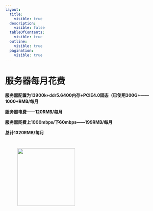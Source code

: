 ```yaml
---
layout:
  title:
    visible: true
  description:
    visible: false
  tableOfContents:
    visible: true
  outline:
    visible: true
  pagination:
    visible: true
---
```


# 服务器每月花费

**服务器配置为13900k+ddr5.6400内存+PCIE4.0固态（已使用300G+——1000+RMB/每月**

**服务器电费——120RMB/每月**

**服务器网费上1000mbps/下60mbps——199RMB/每月**

**总计1320RMB/每月**

<figure><img src="https://s2.loli.net/2024/01/16/IkY8VQFJTENdSKX.png" alt=""><figcaption></figcaption></figure>

<figure><img src="https://s2.loli.net/2024/01/16/wv9mPbdelx3yjzC.png" alt=""><figcaption></figcaption></figure>

<figure><img src="https://s2.loli.net/2024/01/16/T3SjtJx7ZbQ6zAX.png" alt="" width="188"><figcaption></figcaption></figure>
